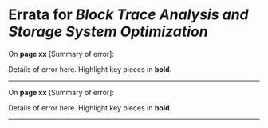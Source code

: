 # Errata for *Block Trace Analysis and Storage System Optimization*

On **page xx** [Summary of error]:
 
Details of error here. Highlight key pieces in **bold**.

***

On **page xx** [Summary of error]:
 
Details of error here. Highlight key pieces in **bold**.

***